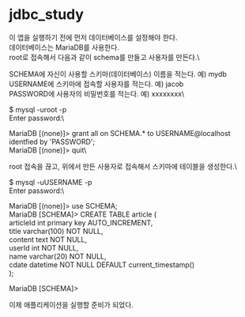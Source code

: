 # jdbc_study

이 앱을 실행하기 전에 먼저 데이터베이스를 설정해야 한다.\
데이터베이스는 MariaDB를 사용한다.\
root로 접속해서 다음과 같이 schema를 만들고 사용자를 만든다.\

SCHEMA에 자신이 사용할 스키마(데이터베이스) 이름을 적는다. 예) mydb\
USERNAME에 스키마에 접속할 사용자를 적는다. 예) jacob\
PASSWORD에 사용자의 비밀번호를 적는다. 예) xxxxxxxx\

$ mysql -uroot -p\
Enter password:\

MariaDB [(none)]> grant all on SCHEMA.* to USERNAME@localhost identfied by 'PASSWORD';\
MariaDB [(none)]> quit\

root 접속을 끊고, 위에서 만든 사용자로 접속해서 스키마에 테이블을 생성한다.\

$ mysql -uUSERNAME -p\
Enter password:\

MariaDB [(none)]> use SCHEMA;\
MariaDB [SCHEMA]> CREATE TABLE article (\
	articleId int primary key AUTO_INCREMENT,\
	title varchar(100) NOT NULL,\
	content text NOT NULL,\
	userId int NOT NULL,\
	name varchar(20) NOT NULL,\
	cdate datetime NOT NULL DEFAULT current_timestamp()\
);

MariaDB [SCHEMA]>

이제 애플리케이션을 실행할 준비가 되었다.
